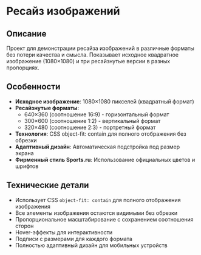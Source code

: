 # Ресайз изображений

## Описание

Проект для демонстрации ресайза изображений в различные форматы без потери качества и смысла. Показывает исходное квадратное изображение (1080×1080) и три ресайзнутые версии в разных пропорциях.

## Особенности

- **Исходное изображение**: 1080×1080 пикселей (квадратный формат)
- **Ресайзнутые форматы**:
  - 640×360 (соотношение 16:9) - горизонтальный формат
  - 300×600 (соотношение 1:2) - вертикальный формат  
  - 320×480 (соотношение 2:3) - портретный формат
- **Технология**: CSS object-fit: contain для полного отображения без обрезки
- **Адаптивный дизайн**: Автоматическая подстройка под размер экрана
- **Фирменный стиль Sports.ru**: Использование официальных цветов и шрифтов

## Технические детали

- Использует CSS `object-fit: contain` для полного отображения изображения
- Все элементы изображения остаются видимыми без обрезки
- Пропорциональное масштабирование с сохранением соотношения сторон
- Hover-эффекты для интерактивности
- Подписи с размерами для каждого формата
- Полностью адаптивный дизайн для мобильных устройств 